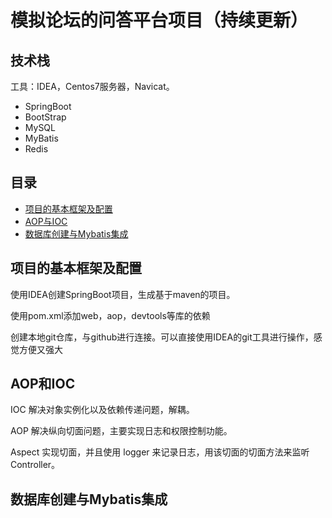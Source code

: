 # 模拟论坛的问答平台项目（持续更新）


## 技术栈
工具：IDEA，Centos7服务器，Navicat。

- SpringBoot
- BootStrap
- MySQL
- MyBatis
- Redis

## 目录
- [项目的基本框架及配置](#项目的基本框架及配置)
- [AOP与IOC](#AOP和IOC)
- [数据库创建与Mybatis集成](#数据库创建与Mybatis集成)

## 项目的基本框架及配置
使用IDEA创建SpringBoot项目，生成基于maven的项目。

使用pom.xml添加web，aop，devtools等库的依赖

创建本地git仓库，与github进行连接。可以直接使用IDEA的git工具进行操作，感觉方便又强大

## AOP和IOC

IOC 解决对象实例化以及依赖传递问题，解耦。
    
AOP 解决纵向切面问题，主要实现日志和权限控制功能。
    
Aspect 实现切面，并且使用 logger 来记录日志，用该切面的切面方法来监听 Controller。

## 数据库创建与Mybatis集成